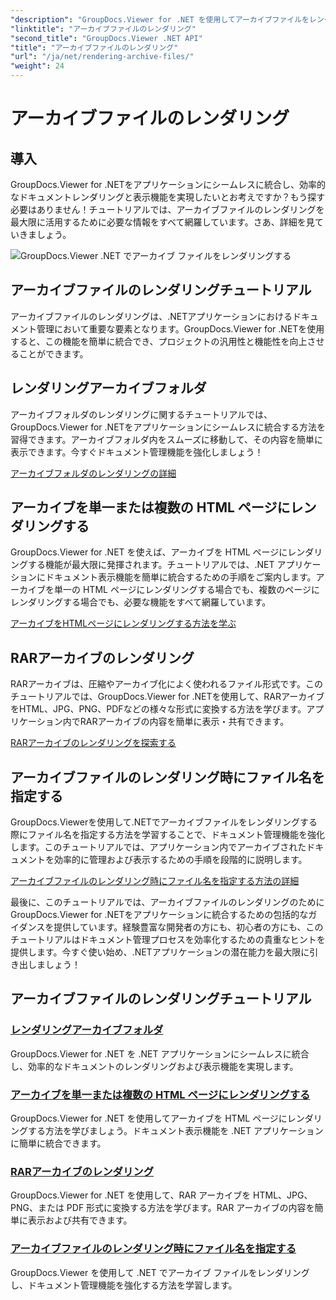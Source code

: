 ```yaml
---
"description": "GroupDocs.Viewer for .NET を使用してアーカイブファイルをレンダリングするための包括的なチュートリアルをご覧ください。.NET アプリケーションにシームレスかつ効率的に統合できます。"
"linktitle": "アーカイブファイルのレンダリング"
"second_title": "GroupDocs.Viewer .NET API"
"title": "アーカイブファイルのレンダリング"
"url": "/ja/net/rendering-archive-files/"
"weight": 24
---
```


# アーカイブファイルのレンダリング

## 導入

GroupDocs.Viewer for .NETをアプリケーションにシームレスに統合し、効率的なドキュメントレンダリングと表示機能を実現したいとお考えですか？もう探す必要はありません！チュートリアルでは、アーカイブファイルのレンダリングを最大限に活用するために必要な情報をすべて網羅しています。さあ、詳細を見ていきましょう。

![GroupDocs.Viewer .NET でアーカイブ ファイルをレンダリングする](/viewer/rendering-archive-files/image.png)

## アーカイブファイルのレンダリングチュートリアル

アーカイブファイルのレンダリングは、.NETアプリケーションにおけるドキュメント管理において重要な要素となります。GroupDocs.Viewer for .NETを使用すると、この機能を簡単に統合でき、プロジェクトの汎用性と機能性を向上させることができます。

## レンダリングアーカイブフォルダ

アーカイブフォルダのレンダリングに関するチュートリアルでは、GroupDocs.Viewer for .NETをアプリケーションにシームレスに統合する方法を習得できます。アーカイブフォルダ内をスムーズに移動して、その内容を簡単に表示できます。今すぐドキュメント管理機能を強化しましょう！

[アーカイブフォルダのレンダリングの詳細](./render-archive-folder/)

## アーカイブを単一または複数の HTML ページにレンダリングする

GroupDocs.Viewer for .NET を使えば、アーカイブを HTML ページにレンダリングする機能が最大限に発揮されます。チュートリアルでは、.NET アプリケーションにドキュメント表示機能を簡単に統合するための手順をご案内します。アーカイブを単一の HTML ページにレンダリングする場合でも、複数のページにレンダリングする場合でも、必要な機能をすべて網羅しています。

[アーカイブをHTMLページにレンダリングする方法を学ぶ](./render-archives-html/)

## RARアーカイブのレンダリング

RARアーカイブは、圧縮やアーカイブ化によく使われるファイル形式です。このチュートリアルでは、GroupDocs.Viewer for .NETを使用して、RARアーカイブをHTML、JPG、PNG、PDFなどの様々な形式に変換する方法を学びます。アプリケーション内でRARアーカイブの内容を簡単に表示・共有できます。

[RARアーカイブのレンダリングを探索する](./render-rar/)

## アーカイブファイルのレンダリング時にファイル名を指定する

GroupDocs.Viewerを使用して.NETでアーカイブファイルをレンダリングする際にファイル名を指定する方法を学習することで、ドキュメント管理機能を強化します。このチュートリアルでは、アプリケーション内でアーカイブされたドキュメントを効率的に管理および表示するための手順を段階的に説明します。

[アーカイブファイルのレンダリング時にファイル名を指定する方法の詳細](./specify-filename-render-archive/)

最後に、このチュートリアルでは、アーカイブファイルのレンダリングのためにGroupDocs.Viewer for .NETをアプリケーションに統合するための包括的なガイダンスを提供しています。経験豊富な開発者の方にも、初心者の方にも、このチュートリアルはドキュメント管理プロセスを効率化するための貴重なヒントを提供します。今すぐ使い始め、.NETアプリケーションの潜在能力を最大限に引き出しましょう！
## アーカイブファイルのレンダリングチュートリアル
### [レンダリングアーカイブフォルダ](./render-archive-folder/)
GroupDocs.Viewer for .NET を .NET アプリケーションにシームレスに統合し、効率的なドキュメントのレンダリングおよび表示機能を実現します。
### [アーカイブを単一または複数の HTML ページにレンダリングする](./render-archives-html/)
GroupDocs.Viewer for .NET を使用してアーカイブを HTML ページにレンダリングする方法を学びましょう。ドキュメント表示機能を .NET アプリケーションに簡単に統合できます。
### [RARアーカイブのレンダリング](./render-rar/)
GroupDocs.Viewer for .NET を使用して、RAR アーカイブを HTML、JPG、PNG、または PDF 形式に変換する方法を学びます。RAR アーカイブの内容を簡単に表示および共有できます。
### [アーカイブファイルのレンダリング時にファイル名を指定する](./specify-filename-render-archive/)
GroupDocs.Viewer を使用して .NET でアーカイブ ファイルをレンダリングし、ドキュメント管理機能を強化する方法を学習します。